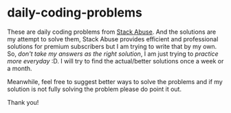 # daily-coding-problems

These are daily coding problems from [Stack Abuse](https://stackabuse.com). And the solutions are my attempt to solve them, 
Stack Abuse provides efficient and professional solutions for premium subscribers but I am trying to write that by my own. So, *don't take my answers as the right solution*, I am just trying to _practice more everyday_ :D. I will try to find the actual/better solutions once a week or a month.


Meanwhile, feel free to suggest better ways to solve the problems and if my solution is not fully solving the problem please do point it out. 

Thank you!
